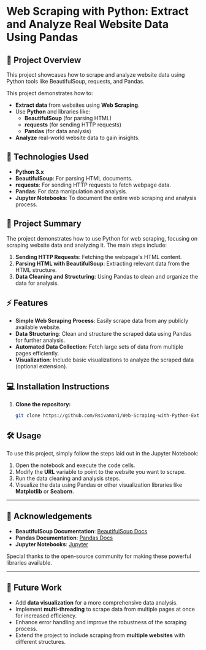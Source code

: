 # Web Scraping with Python: Extract and Analyze Real Website Data Using Pandas

## 🚀 Project Overview
This project showcases how to scrape and analyze website data using Python tools like BeautifulSoup, requests, and Pandas.

This project demonstrates how to:

- **Extract data** from websites using **Web Scraping**.
- Use **Python** and libraries like:
  - **BeautifulSoup** (for parsing HTML)
  - **requests** (for sending HTTP requests)
  - **Pandas** (for data analysis)
- **Analyze** real-world website data to gain insights.
  
## 🔧 Technologies Used

- **Python 3.x**
- **BeautifulSoup**: For parsing HTML documents.
- **requests**: For sending HTTP requests to fetch webpage data.
- **Pandas**: For data manipulation and analysis.
- **Jupyter Notebooks**: To document the entire web scraping and analysis process.


## 📝 Project Summary

The project demonstrates how to use Python for web scraping, focusing on scraping website data and analyzing it. The main steps include:

1. **Sending HTTP Requests**: Fetching the webpage's HTML content.
2. **Parsing HTML with BeautifulSoup**: Extracting relevant data from the HTML structure.
3. **Data Cleaning and Structuring**: Using Pandas to clean and organize the data for analysis.

## ⚡ Features

- **Simple Web Scraping Process**: Easily scrape data from any publicly available website.
- **Data Structuring**: Clean and structure the scraped data using Pandas for further analysis.
- **Automated Data Collection**: Fetch large sets of data from multiple pages efficiently.
- **Visualization**: Include basic visualizations to analyze the scraped data (optional extension).

## 💻 Installation Instructions

1. **Clone the repository:**
   ```bash
   git clone https://github.com/Rsivamani/Web-Scraping-with-Python-Extract-and-Analyze-Real-Website-Data-Using-Pandas.git
## 🛠 Usage

To use this project, simply follow the steps laid out in the Jupyter Notebook:

1. Open the notebook and execute the code cells.
2. Modify the **URL** variable to point to the website you want to scrape.
3. Run the data cleaning and analysis steps.
4. Visualize the data using Pandas or other visualization libraries like **Matplotlib** or **Seaborn**.

---

## 🙌 Acknowledgements

- **BeautifulSoup Documentation**: [BeautifulSoup Docs](https://www.crummy.com/software/BeautifulSoup/bs4/doc/)
- **Pandas Documentation**: [Pandas Docs](https://pandas.pydata.org/)
- **Jupyter Notebooks**: [Jupyter](https://jupyter.org/)

Special thanks to the open-source community for making these powerful libraries available.

---

## 🚀 Future Work

- Add **data visualization** for a more comprehensive data analysis.
- Implement **multi-threading** to scrape data from multiple pages at once for increased efficiency.
- Enhance error handling and improve the robustness of the scraping process.
- Extend the project to include scraping from **multiple websites** with different structures.

   
